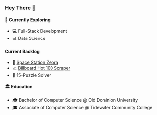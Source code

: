 ### Hey There 👋

#### 🔭 Currently Exploring
  - 💻 Full-Stack Development
  - 📊 Data Science

#### Current Backlog 
  - 👾 [Space Station Zebra](https://github.com/TonyGrif/space-station-zebra)
  - 📈 [Billboard Hot 100 Scraper](https://github.com/TonyGrif/billboard)
  - 🤖 [15-Puzzle Solver](https://github.com/TonyGrif/15-puzzle-solver)

#### :classical_building: Education
-  🎓 Bachelor of Computer Science @ Old Dominion University
-  🎓 Associate of Computer Science @ Tidewater Community College
